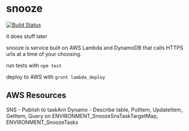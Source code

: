# snooze

[![Build Status](https://travis-ci.org/bombbomb/snooze.svg?branch=master)](https://travis-ci.org/bombbomb/snooze)

it does stuff later

snooze is service built on AWS Lambda and DynamoDB that calls HTTPS urls at a time of your choosing.

run tests with `npm test`

deploy to AWS with `grunt lambda_deploy`

## AWS Resources

SNS - Publish to taskArn
Dynamo - Describe table, PutItem, UpdateItem, GetItem, Query on ENVIRONMENT_SnoozeSnsTaskTargetMap,
ENVIRONMENT_SnoozeTasks
